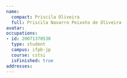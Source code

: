 ```yaml
---
name:
  compact: Priscila Oliveira
  full: Priscila Navarro Peixoto de Oliveira
avatar:
occupations:
- id: 20071370530
  type: student
  campus: ifpb-jp
  course: cstsi
  isFinished: true
addresses:
---
```

